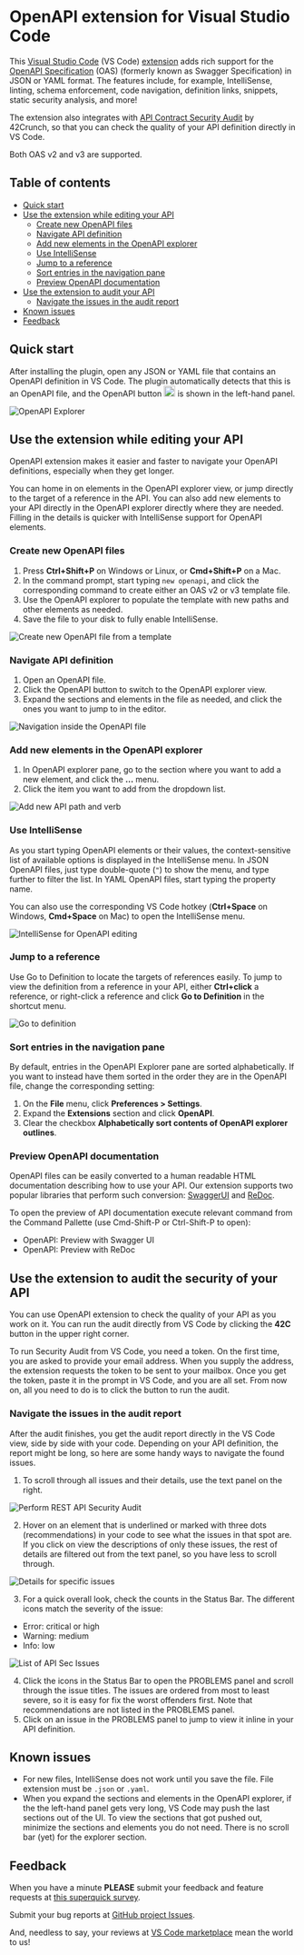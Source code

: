 # OpenAPI extension for Visual Studio Code

This [Visual Studio Code](https://code.visualstudio.com/) (VS Code) [extension](https://marketplace.visualstudio.com/items?itemName=42Crunch.vscode-openapi) adds rich support for the [OpenAPI Specification](https://github.com/OAI/OpenAPI-Specification) (OAS) (formerly known as Swagger Specification) in JSON or YAML format. The features include, for example, IntelliSense, linting, schema enforcement, code navigation, definition links, snippets, static security analysis, and more! 

The extension also integrates with [API Contract Security Audit](https://docs.42crunch.com/latest/content/concepts/api_contract_security_audit.htm) by 42Crunch, so that you can check the quality of your API definition directly in VS Code.

Both OAS v2 and v3 are supported.

## Table of contents

- [Quick start](#quick-start)
- [Use the extension while editing your API](#use-the-extension-while-editing-your-API)
  * [Create new OpenAPI files](#create-new-openapi-files)
  * [Navigate API definition](#navigate-API-definition)
  * [Add new elements in the OpenAPI explorer](#add-new-elements-in-the-openapi-explorer)
  * [Use IntelliSense](#use-intellisense)
  * [Jump to a reference](#jump-to-a-reference)
  * [Sort entries in the navigation pane](#sort-entries-in-the-navigation-pane)
  * [Preview OpenAPI documentation](#preview-openapi-documentation)
- [Use the extension to audit your API](#use-the-extension-to-audit-your-API)
  * [Navigate the issues in the audit report](#navigate-the-issues-in-the-audit-report)
- [Known issues](#known-issues)
- [Feedback](#feedback)

## Quick start

After installing the plugin, open any JSON or YAML file that contains an OpenAPI definition in VS Code. The plugin automatically detects that this is an OpenAPI file, and the OpenAPI button <img src="https://raw.githubusercontent.com/42Crunch/vscode-openapi/master/images/OpenAPI%20button.PNG" width=20 height=19> is shown in the left-hand panel.

![OpenAPI Explorer](images/OpenAPI%20Explorer.PNG)

## Use the extension while editing your API

OpenAPI extension makes it easier and faster to navigate your OpenAPI definitions, especially when they get longer. 

You can home in on elements in the OpenAPI explorer view, or jump directly to the target of a reference in the API. You can also add new elements to your API directly in the OpenAPI explorer directly where they are needed. Filling in the details is quicker with IntelliSense support for OpenAPI elements.

### Create new OpenAPI files

1. Press **Ctrl+Shift+P** on Windows or Linux, or **Cmd+Shift+P** on a Mac.   
2. In the command prompt, start typing `new openapi`, and click the corresponding command to create either an OAS v2 or v3 template file.
3. Use the OpenAPI explorer to populate the template with new paths and other elements as needed.
4. Save the file to your disk to fully enable IntelliSense.

![Create new OpenAPI file from a template](https://github.com/42Crunch/vscode-openapi/blob/master/images/New%20OpenAPI%20file.gif?raw=true)

### Navigate API definition
1. Open an OpenAPI file.
2. Click the OpenAPI button to switch to the OpenAPI explorer view.
3. Expand the sections and elements in the file as needed, and click the ones you want to jump to in the editor.

![Navigation inside the OpenAPI file](https://github.com/42Crunch/vscode-openapi/blob/master/images/Naviation.gif?raw=true)

### Add new elements in the OpenAPI explorer
1. In OpenAPI explorer pane, go to the section where you want to add a new element, and click the **...** menu.
2. Click the item you want to add from the dropdown list.

![Add new API path and verb](https://github.com/42Crunch/vscode-openapi/blob/master/images/Add%20paths%20and%20verbs.gif?raw=true)

### Use IntelliSense

As you start typing OpenAPI elements or their values, the context-sensitive list of available options is displayed in the IntelliSense menu. In JSON OpenAPI files, just type double-quote (`"`) to show the menu, and type further to filter the list. In YAML OpenAPI files, start typing the property name.

You can also use the corresponding VS Code hotkey (**Ctrl+Space** on Windows, **Cmd+Space** on Mac) to open the IntelliSense menu.

![IntelliSense for OpenAPI editing](https://github.com/42Crunch/vscode-openapi/blob/master/images/Intellisense.gif?raw=true)

### Jump to a reference

Use Go to Definition to locate the targets of references easily. To jump to view the definition from a reference in your API, either **Ctrl+click** a reference, or right-click a reference and click **Go to Definition** in the shortcut menu.

![Go to definition](https://github.com/42Crunch/vscode-openapi/blob/master/images/Go%20to%20Definition.gif?raw=true)

### Sort entries in the navigation pane

By default, entries in the OpenAPI Explorer pane are sorted alphabetically. If you want to instead have them sorted in the order they are in the OpenAPI file, change the corresponding setting:
1. On the **File** menu, click **Preferences > Settings**.
2. Expand the **Extensions** section and click **OpenAPI**.
3. Clear the checkbox **Alphabetically sort contents of OpenAPI explorer outlines**.


### Preview OpenAPI documentation

OpenAPI files can be easily converted to a human readable HTML documentation describing how to use your API. Our extension supports
two popular libraries that perform such conversion: [SwaggerUI](https://swagger.io/tools/swagger-ui/) and [ReDoc](https://github.com/Redocly/redoc).

To open the preview of API documentation execute relevant command from the Command Pallette (use Cmd-Shift-P or Ctrl-Shift-P to open):

* OpenAPI: Preview with Swagger UI
* OpenAPI: Preview with ReDoc


## Use the extension to audit the security of your API

You can use OpenAPI extension to check the quality of your API as you work on it. You can run the audit directly from VS Code by clicking the **42C** button in the upper right corner.

To run Security Audit from VS Code, you need a token. On the first time, you are asked to provide your email address. When you supply the address, the extension requests the token to be sent to your mailbox. Once you get the token, paste it in the prompt in VS Code, and you are all set. From now on, all you need to do is to click the button to run the audit.

### Navigate the issues in the audit report

After the audit finishes, you get the audit report directly in the VS Code view, side by side with your code. Depending on your API definition, the report might be long, so here are some handy ways to navigate the found issues.

1. To scroll through all issues and their details, use the text panel on the right.

![Perform REST API Security Audit](https://github.com/42Crunch/vscode-openapi/blob/master/images/Perform%20REST%20API%20Security%20Audit.gif?raw=true)

2. Hover on an element that is underlined or marked with three dots (recommendations) in your code to see what the issues in that spot are. If you click on view the descriptions of only these issues, the rest of details are filtered out from the text panel, so you have less to scroll through.

![Details for specific issues](https://github.com/42Crunch/vscode-openapi/blob/master/images/Details%20for%20specific%20issues.gif?raw=true)

3. For a quick overall look, check the counts in the Status Bar. The different icons match the severity of the issue:
  - Error: critical or high 
  - Warning: medium
  - Info: low
  
![List of API Sec Issues](https://github.com/42Crunch/vscode-openapi/blob/master/images/List%20of%20API%20Sec%20Issues.gif?raw=true)

4. Click the icons in the Status Bar to open the PROBLEMS panel and scroll through the issue titles. The issues are ordered from most to least severe, so it is easy for fix the worst offenders first. Note that recommendations are not listed in the PROBLEMS panel.
5. Click on an issue in the PROBLEMS panel to jump to view it inline in your API definition.

## Known issues

- For new files, IntelliSense does not work until you save the file. File extension must be `.json` or `.yaml`.
- When you expand the sections and elements in the OpenAPI explorer, if the the left-hand panel gets very long, VS Code may push the last sections out of the UI. To view the sections that got pushed out, minimize the sections and elements you do not need. There is no scroll bar (yet) for the explorer section.

## Feedback

When you have a minute **PLEASE** submit your feedback and feature requests at [this superquick survey](https://www.surveymonkey.com/r/H3C8VC6).

Submit your bug reports at [GitHub project Issues](https://github.com/42Crunch/vscode-openapi/issues).

And, needless to say, your reviews at [VS Code marketplace](https://marketplace.visualstudio.com/items?itemName=42Crunch.vscode-openapi&ssr=false#review-details) mean the world to us!
